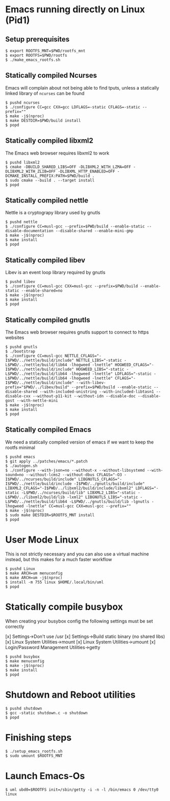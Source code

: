 # Emacs running directly on Linux (Pid1)

## Setup prerequisites

``` shellsession
$ export ROOTFS_MNT=$PWD/rootfs_mnt
$ export ROOTFS=$PWD/rootfs
$ ./make_emacs_rootfs.sh
```

## Statically compiled Ncurses
Emacs will complain about not being able to find tputs, unless a statically linked library of `ncurses` can be found
``` shellsession
$ pushd ncurses
$ ./configure CC=gcc CXX=gcc LDFLAGS=-static CFLAGS=-static --prefix=""
$ make -j$(nproc)
$ make DESTDIR=$PWD/build install
$ popd
```

## Statically compiled libxml2
The Emacs web browser requires libxml2 to work

``` shellsession
$ pushd libxml2
$ cmake -DBUILD_SHARED_LIBS=OFF -DLIBXML2_WITH_LZMA=OFF -DLIBXML2_WITH_ZLIB=OFF -DLIBXML_HTTP_ENABLED=OFF -DCMAKE_INSTALL_PREFIX:PATH=$PWD/build .
$ sudo cmake --build . --target install
$ popd 
```

## Statically compiled nettle
Nettle is a cryptograpy library used by gnutls

``` shellsession
$ pushd nettle
$ ./configure CC=musl-gcc --prefix=$PWD/build --enable-static --disable-documentation --disable-shared --enable-mini-gmp
$ make -j$(nproc)
$ make install
$ popd
```

## Statically compiled libev
Libev is an event loop library required by gnutls

``` shellsession
$ pushd libev
$ ./configure CC=musl-gcc CXX=musl-gcc --prefix=$PWD/build --enable-static --enable-shared=no
$ make -j$(nproc)
$ make install
$ popd
```

## Statically compiled gnutls
The Emacs web browser requires gnutls support to connect to https websites

``` shellsession
$ pushd gnutls
$ ./bootstrap
$ ./configure CC=musl-gcc NETTLE_CFLAGS="-I$PWD/../nettle/build/include" NETTLE_LIBS="-static -L$PWD/../nettle/build/lib64 -lhogweed -lnettle" HOGWEED_CFLAGS="-I$PWD/../nettle/build/include" HOGWEED_LIBS="-static -L$PWD/../nettle/build/lib64 -lhogweed -lnettle" LDFLAGS="-static -L$PWD/../nettle/build/lib64 -lhogweed -lnettle" CFLAGS="-I$PWD/../nettle/build/include" --with-libev-prefix="$PWD/../libev/build" --prefix=$PWD/build --enable-static --disable-shared --with-included-unistring --with-included-libtasn1 --disable-cxx --without-p11-kit --without-idn --disable-doc --disable-gost --with-nettle-mini
$ make -j$(nproc)
$ make install
$ popd
```

## Statically compiled Emacs
We need a statically compiled version of emacs if we want to keep the rootfs minimal

``` shellsession
$ pushd emacs
$ git apply ../patches/emacs/*.patch
$ ./autogen.sh
$ ./configure --with-json=no --without-x --without-libsystemd --with-sound=no --without-lcms2 --without-dbus CFLAGS="-O3 -I$PWD/../ncurses/build/include" LIBGNUTLS_CFLAGS="-I$PWD/../nettle/build/include -I$PWD/../gnutls/build/include" LIBXML2_CFLAGS="-I$PWD/../libxml2/build/include/libxml2" LDFLAGS="-static -L$PWD/../ncurses/build/lib" LIBXML2_LIBS="-static -L$PWD/../libxml2/build/lib -lxml2" LIBGNUTLS_LIBS="-static -L$PWD/../nettle/build/lib64 -L$PWD/../gnutls/build/lib -lgnutls -lhogweed -lnettle" CC=musl-gcc CXX=musl-gcc --prefix=""
$ make -j$(nproc)
$ sudo make DESTDIR=$ROOTFS_MNT install
$ popd
```

# User Mode Linux
This is not strictly necessary and you can also use a virtual machine instead, but this makes for a much faster workflow

``` shellsession
$ pushd Linux
$ make ARCH=um menuconfig
$ make ARCH=um -j$(nproc)
$ install -m 755 linux $HOME/.local/bin/uml
$ popd
```

# Statically compile busybox

When creating your busybox config the following settings must be set correctly

[x] Settings->Don't use /usr
[x] Settings->Build static binary (no shared libs)
[x] Linux System Utilities->mount
[x] Linux System Utilities->umount
[x] Login/Password Management Utilities->getty

``` shellsession
$ pushd busybox
$ make menuconfig
$ make -j$(nproc)
$ make install
$ popd
```

# Shutdown and Reboot utilities

``` shellsession
$ pushd shutdown
$ gcc -static shutdown.c -o shutdown
$ popd
```

# Finishing steps

``` shellsession
$ ./setup_emacs_rootfs.sh
$ sudo umount $ROOTFS_MNT
```

# Launch Emacs-Os

``` shellsession
$ uml ubd0=$ROOTFS init=/sbin/getty -i -n -l /bin/emacs 0 /dev/tty0 linux
```
